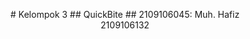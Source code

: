 <p align="center">
    # Kelompok 3
    ## QuickBite
    ## 2109106045: Muh. Hafiz <br> 2109106132
</p>
